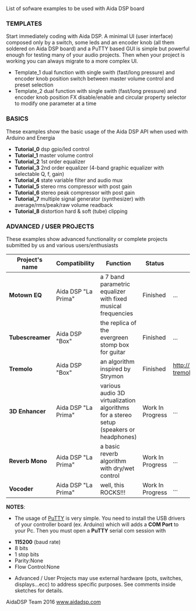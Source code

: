 List of sofware examples to be used with Aida DSP board 

### TEMPLATES 
Start immediately coding with Aida DSP. A minimal UI (user interface) composed
only by a switch, some leds and an encoder knob (all them soldered on Aida DSP board) and a PuTTY based 
GUI is simple but powerful enough for testing many of your audio projects. Then when
your project is working you can always migrate to a more complex UI.

- Template_1 	dual function with single swith (fast/long pressure) and encoder knob position
				switch between master volume control and preset selection
- Template_2    dual function with single swith (fast/long pressure) and encoder knob position 
				FX disable/enable and circular property selector to modify one parameter at a time

### BASICS 
These examples show the basic usage of the Aida DSP API when used with Arduino and Energia

- **Tutorial_0**  dsp gpio/led control
- **Tutorial_1**	master volume control 
- **Tutorial_2**	1st order equalizer 
- **Tutorial_3**	2nd order equalizer (4-band graphic equalizer with selectable Q, f, gain)
- **Tutorial_4** 	state variable filter and audio mux 
- **Tutorial_5**	stereo rms compressor with post gain
- **Tutorial_6**	stereo peak compressor with post gain
- **Tutorial_7**	multiple signal generator (synthesizer) with average/rms/peak/raw volume readback
- **Tutorial_8**	distortion hard & soft (tube) clipping

### ADVANCED / USER PROJECTS 
These examples show advanced functionality or complete projects submitted by us and various users/enthusiasts

Project's name | Compatibility | Function | Status | Link 
-------------- | ------------- | -------- | ------ | ---- 
**Motown EQ**  | Aida DSP "La Prima" | a 7 band parametric equalizer with fixed musical frequencies | Finished | ... 
**Tubescreamer**  | Aida DSP "Box" | the replica of the evergreen stomp box for guitar | Finished | ... 
**Tremolo**  | Aida DSP "Box" | an algorithm inspired by Strymon | Finished | http://www.strymon.net/2012/04/12/amplifier-tremolo-technology-white-paper/ 
**3D Enhancer** | Aida DSP "La Prima" | various audio 3D virtualization algorithms for a stereo setup (speakers or headphones) | Work In Progress | ... 
**Reverb Mono** | Aida DSP "La Prima" | a basic reverb algorithm with dry/wet control | Work In Progress | ... 
**Vocoder** | Aida DSP "La Prima" | well, this ROCKS!!! | Work In Progress | ... 



**NOTES**: 

- The usage of [PuTTY](http://www.chiark.greenend.org.uk/~sgtatham/putty/download.html) is very simple. You need
to install the USB drivers of your controller board (ex. Arduino) which will adds a **COM Port** to your Pc. Then 
you must open a **PuTTY** serial com session with
 * **115200** (baud rate) 
 * 8 bits 
 * 1 stop bits 
 * Parity:None 
 * Flow Control:None  
 
- Advanced / User Projects may use external 
hardware (pots, switches, displays...ecc) to address specific purposes. See comments inside sketches for details.




AidaDSP Team 2016
www.aidadsp.com